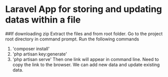 # Laravel App for storing and updating datas within a file

##If downloading zip 
Extract the files and from root folder.
Go to the project root directory in command prompt. Run the following commands 
1) 'composer install'
2) 'php artisan key:generate'
3) 'php artisan serve'
 Then one link will appear in command line. Need to copy the link to the browser. We can add new data and update existing data.
